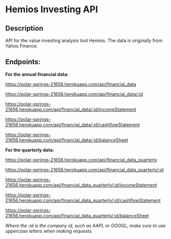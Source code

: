 # Hemios Investing API

## Description
API for the value investing analysis tool Hemios. The data is originally from Yahoo Finance.

## Endpoints:
__For the annual financial data:__

https://polar-springs-21656.herokuapp.com/api/financial_data

https://polar-springs-21656.herokuapp.com/api/financial_data/:id

https://polar-springs-21656.herokuapp.com/api/financial_data/:id/incomeStatement

https://polar-springs-21656.herokuapp.com/api/financial_data/:id/cashflowStatement

https://polar-springs-21656.herokuapp.com/api/financial_data/:id/balanceSheet

__For the quarterly data:__

https://polar-springs-21656.herokuapp.com/api/financial_data_quarterly

https://polar-springs-21656.herokuapp.com/api/financial_data_quarterly/:id

https://polar-springs-21656.herokuapp.com/api/financial_data_quarterly/:id/incomeStatement

https://polar-springs-21656.herokuapp.com/api/financial_data_quarterly/:id/cashflowStatement

https://polar-springs-21656.herokuapp.com/api/financial_data_quarterly/:id/balanceSheet

_Where the :id is the company id, such as AAPL or GOOGL, make sure to use uppercase letters when making requests._
